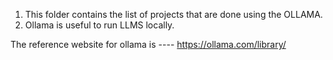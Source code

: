 1. This folder contains the list of projects that are done using the OLLAMA.
2. Ollama is useful to run LLMS locally.

The reference website for ollama is  ---- https://ollama.com/library/
